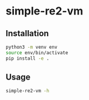 # simple-re2-vm

## Installation

```Bash
python3 -m venv env
source env/bin/activate
pip install -e .
```

## Usage

```Bash
simple-re2-vm -h
```
